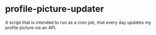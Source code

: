 # profile-picture-updater
A script that is intended to run as a cron job, that every day updates my profile picture via an API.
